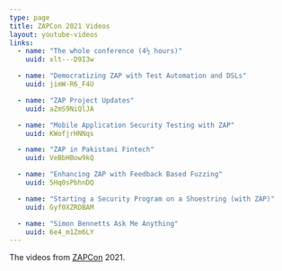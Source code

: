 ```yaml
---
type: page
title: ZAPCon 2021 Videos
layout: youtube-videos
links:
  - name: "The whole conference (4½ hours)"
    uuid: xlt---D9I3w

  - name: "Democratizing ZAP with Test Automation and DSLs"
    uuid: jimW-R6_F4U

  - name: "ZAP Project Updates"
    uuid: aZmS9NiQlJA

  - name: "Mobile Application Security Testing with ZAP"
    uuid: KWofjrHNNqs

  - name: "ZAP in Pakistani Fintech"
    uuid: VeBbHBow9kQ

  - name: "Enhancing ZAP with Feedback Based Fuzzing"
    uuid: 5Hq0sPbhnDQ

  - name: "Starting a Security Program on a Shoestring (with ZAP)"
    uuid: Gyf0XZRDBAM

  - name: "Simon Bennetts Ask Me Anything"
    uuid: 6e4_m1Zm6LY
---
```


The videos from [ZAPCon](https://zapcon.io/) 2021.
